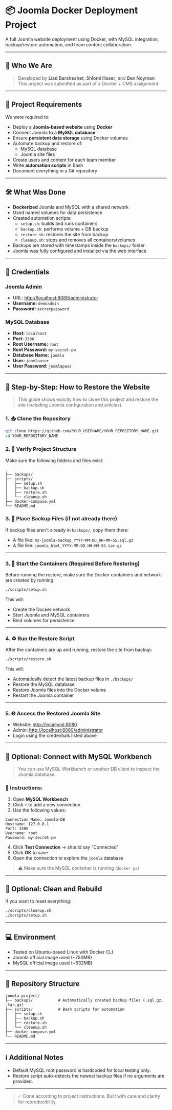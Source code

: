 # 📦 Joomla Docker Deployment Project

A full Joomla website deployment using Docker, with MySQL integration, backup/restore automation, and team content collaboration.

---

## 👤 Who We Are

> Developed by **Liad Barsheshet**, **Shlomi Haser**, and **Ben Noyman**  
> This project was submitted as part of a Docker + CMS assignment.

---

## 📌 Project Requirements

We were required to:

- Deploy a **Joomla-based website** using **Docker**
- Connect Joomla to a **MySQL database**
- Ensure **persistent data storage** using Docker volumes
- Automate backup and restore of:
  - MySQL database
  - Joomla site files
- Create users and content for each team member
- Write **automation scripts** in Bash
- Document everything in a Git repository

---

## 🛠️ What Was Done

- **Dockerized** Joomla and MySQL with a shared network
- Used named volumes for data persistence
- Created automation scripts:
  - `setup.sh`: builds and runs containers
  - `backup.sh`: performs volume + DB backup
  - `restore.sh`: restores the site from backup
  - `cleanup.sh`: stops and removes all containers/volumes
- Backups are stored with timestamps inside the `backups/` folder
- Joomla was fully configured and installed via the web interface

---

## 🔐 Credentials

### Joomla Admin
- URL: [http://localhost:8080/administrator](http://localhost:8080/administrator)
- **Username:** `demoadmin`  
- **Password:** `secretpassword`

### MySQL Database
- **Host:** `localhost`  
- **Port:** `3306`  
- **Root Username:** `root`  
- **Root Password:** `my-secret-pw`  
- **Database Name:** `joomla`  
- **User:** `joomlauser`  
- **User Password:** `joomlapass`

---

## 🚀 Step-by-Step: How to Restore the Website

> This guide shows exactly how to clone this project and restore the site (including Joomla configuration and articles).

### 1. 📥 Clone the Repository

```bash
git clone https://github.com/YOUR_USERNAME/YOUR_REPOSITORY_NAME.git
cd YOUR_REPOSITORY_NAME
```

### 2. 📁 Verify Project Structure

Make sure the following folders and files exist:

```
.
├── backups/
├── scripts/
│   ├── setup.sh
│   ├── backup.sh
│   ├── restore.sh
│   └── cleanup.sh
├── docker-compose.yml
└── README.md
```

### 3. 💾 Place Backup Files (if not already there)

If backup files aren't already in `backups/`, copy them there:

- A file like: `my-joomla-backup_YYYY-MM-DD_HH-MM-SS.sql.gz`
- A file like: `joomla_html_YYYY-MM-DD_HH-MM-SS.tar.gz`

---

### 3. 🧱 Start the Containers (Required Before Restoring)

Before running the restore, make sure the Docker containers and network are created by running:

```bash
./scripts/setup.sh
```

This will:

- Create the Docker network
- Start Joomla and MySQL containers
- Bind volumes for persistence

---

### 4. ♻️ Run the Restore Script

After the containers are up and running, restore the site from backup:

```bash
./scripts/restore.sh
```

This will:

- Automatically detect the latest backup files in `./backups/`
- Restore the MySQL database
- Restore Joomla files into the Docker volume
- Restart the Joomla container

---

### 5. 🌐 Access the Restored Joomla Site

- Website: [http://localhost:8080](http://localhost:8080)
- Admin: [http://localhost:8080/administrator](http://localhost:8080/administrator)
- Login using the credentials listed above

---

## 🧩 Optional: Connect with MySQL Workbench

> You can use MySQL Workbench or another DB client to inspect the Joomla database.

### 🧾 Instructions:

1. Open **MySQL Workbench**
2. Click `+` to add a new connection
3. Use the following values:

```
Connection Name: Joomla-DB
Hostname: 127.0.0.1
Port: 3306
Username: root
Password: my-secret-pw
```

4. Click **Test Connection** → should say “Connected”
5. Click **OK** to save
6. Open the connection to explore the `joomla` database

> ⚠️ Make sure the MySQL container is running (`docker ps`)

---

## 🧹 Optional: Clean and Rebuild

If you want to reset everything:

```bash
./scripts/cleanup.sh
./scripts/setup.sh
```

---

## 💻 Environment

- Tested on Ubuntu-based Linux with Docker CLI
- Joomla official image used (~750MB)
- MySQL official image used (~632MB)

---

## 📂 Repository Structure

```
joomla-project/
├── backups/           # Automatically created backup files (.sql.gz, .tar.gz)
├── scripts/           # Bash scripts for automation
│   ├── setup.sh
│   ├── backup.sh
│   ├── restore.sh
│   └── cleanup.sh
├── docker-compose.yml
└── README.md
```

---

## ℹ️ Additional Notes

- Default MySQL root password is hardcoded for local testing only.
- Restore script auto-detects the newest backup files if no arguments are provided.

---

> ✅ Done according to project instructions. Built with care and clarity for reproducibility.

